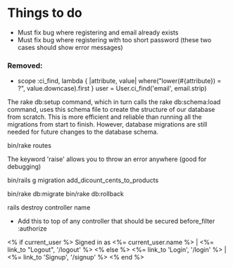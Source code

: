 # Things to do
* Must fix bug where registering and email already exists
* Must fix bug where registering with too short password (these two cases should show error messages)

### Removed:
* scope :ci_find, lambda { |attribute, value| where("lower(#{attribute}) = ?", value.downcase).first }
    user = User.ci_find('email', email.strip)

The rake db:setup command, which in turn calls the rake db:schema:load command, uses this schema file to create the structure of our database from scratch. This is more efficient and reliable than running all the migrations from start to finish. However, database migrations are still needed for future changes to the database schema.

bin/rake routes

The keyword 'raise' allows you to throw an error anywhere (good for debugging)

bin/rails g migration add_dicount_cents_to_products

bin/rake db:migrate
bin/rake db:rollback

rails destroy controller name

* Add this to top of any controller that should be secured
before_filter :authorize

<% if current_user %>
  Signed in as <%= current_user.name %> | <%= link_to "Logout", '/logout' %>
<% else %>
  <%= link_to 'Login', '/login' %> | <%= link_to 'Signup', '/signup' %>
<% end %>